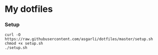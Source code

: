 # My dotfiles

### Setup

```
curl -O https://raw.githubusercontent.com/asgarli/dotfiles/master/setup.sh
chmod +x setup.sh
./setup.sh
```
